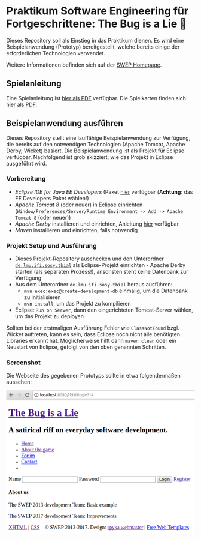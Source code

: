 # Praktikum Software Engineering für Fortgeschrittene: The Bug is a Lie 🐞

Dieses Repository soll als Einstieg in das Praktikum dienen.
Es wird eine Beispielanwendung (Prototyp) bereitgestellt,
welche bereits einige der erforderlichen Technologien verwendet.

Weitere Informationen befinden sich auf der [SWEP Homepage](https://www.sosy-lab.org/~dbeyer/Teaching/2018-SS-SWEP/).

## Spielanleitung

Eine Spielanleitung ist [hier als PDF](TBIAL_Spielanleitung.pdf) verfügbar.
Die Spielkarten finden sich [hier als PDF](TBIAL_Spielkarten.pdf).

## Beispielanwendung ausführen

Dieses Repository stellt eine lauffähige Beispielanwendung zur Verfügung,
die bereits auf den notwendigen Technologien (Apache Tomcat, Apache Derby, Wicket) basiert.
Die Beispielanwendung ist als Projekt für Eclipse verfügbar.
Nachfolgend ist grob skizziert, wie das Projekt in Eclipse ausgeführt wird.

### Vorbereitung

- *Eclipse IDE for Java EE Developers* (Paket [hier](https://www.eclipse.org/downloads/eclipse-packages/) verfügbar
  (**Achtung**: das EE Developers Paket wählen!)
- *Apache Tomcat 8* (oder neuer) in Eclipse einrichten
  (`Window/Preferences/Server/Runtime Environment -> Add -> Apache Tomcat 8` (oder neuer))
- *Apache Derby* installieren und einrichten, Anleitung [hier](https://db.apache.org/derby/quick_start.html) verfügbar
- *Maven* installieren und einrichten, falls notwendig

### Projekt Setup und Ausführung

- Dieses Projekt-Repository auschecken und den Unterordner
  [`de.lmu.ifi.sosy.tbial`](de.lmu.ifi.sosy.tbial)
  als Eclipse-Projekt einrichten - Apache Derby starten (als separaten Prozess!), ansonsten steht keine Datenbank zur Verfügung
- Aus dem Unterordner `de.lmu.ifi.sosy.tbial` heraus ausführen:
    + `mvn exec:exec@create-development-db` einmalig, um die Datenbank zu initialisieren
    + `mvn install`, um das Projekt zu kompilieren
- Eclipse: `Run on Server`, dann den eingerichteten Tomcat-Server wählen, um das Projekt zu deployen

Sollten bei der erstmaligen Ausführung Fehler wie `ClassNotFound` bzgl. Wicket auftreten,
kann es sein, dass Eclipse noch nicht alle benötigten Libraries erkannt hat.
Möglicherweise hilft dann `maven clean` oder ein Neustart von Eclipse,
gefolgt von den oben genannten Schritten.

### Screenshot

Die Webseite des gegebenen Prototyps sollte in etwa folgendermaßen aussehen:

![Screenshot des Prototyps border](Screenshot_Prototype.png)
